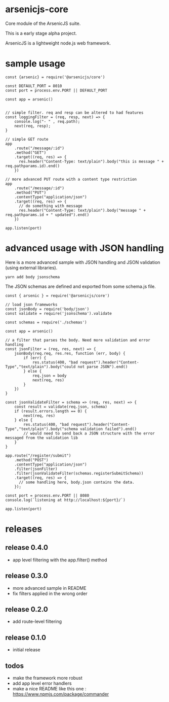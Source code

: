 # arsenicjs-core

Core module of the ArsenicJS suite.

This is a early stage alpha project.

ArsenicJS is a lightweight node.js web framework.


# sample usage

```
const {arsenic} = require('@arsenicjs/core')

const DEFAULT_PORT = 8010
const port = process.env.PORT || DEFAULT_PORT

const app = arsenic()


// simple filter. req and resp can be altered to had features
const loggingFilter = (req, resp, next) => {
    console.log("- " , req.path);
    next(req, resp);
}

// simple GET route
app
    .route("/message/:id")
    .method("GET")
    .target((req, res) => { 
      res.header("Content-Type: text/plain").body("this is message " + req.pathparams.id).end()
    })

// more advanced PUT route with a content type restriction
app
    .route("/message/:id")
    .method("PUT")
    .contentType("application/json")
    .target((req, res) => { 
      // do something with message
      res.header("Content-Type: text/plain").body("message " + req.pathparams.id + " updated").end()
    })

app.listen(port)
```

# advanced usage with JSON handling

Here is a more advanced sample with JSON handling and JSON validation (using external libraries).

```
yarn add body jsonschema
```

The JSON schemas are defined and exported from some schema.js file.

```
const { arsenic } = require('@arsenicjs/core')

// load json frameworks
const jsonBody = require('body/json')
const validate = require('jsonschema').validate

const schemas = require('./schemas')

const app = arsenic()

// a filter that parses the body. Need more validation and error handling
const jsonFilter = (req, res, next) => {
    jsonBody(req.req, res.res, function (err, body) {
        if (err) {
            res.status(400, "bad request").header("Content-Type","text/plain").body("could not parse JSON").end()
        } else {
            req.json = body
            next(req, res)
        }
    })
}

const jsonValidateFilter = schema => (req, res, next) => {
    const result = validate(req.json, schema)
    if (result.errors.length == 0) {
        next(req, res)
    } else {
        res.status(400, "bad request").header("Content-Type","text/plain").body("schema validation failed").end()
        // would need to send back a JSON structure with the error messaged from the validation lib
    }
}

app.route("/register/submit")
    .method("POST")
    .contentType("application/json")
    .filter(jsonFilter)
    .filter(jsonValidateFilter(schemas.registerSubmitSchema))
    .target((req, res) => {
      // some handling here, body.json contains the data.
    });

const port = process.env.PORT || 8080
console.log(`listening at http://localhost:${port}/`)

app.listen(port)    
```




# releases

## release 0.4.0

- app level filtering with the app.filter() method

## release 0.3.0

- more advanced sample in README
- fix filters applied in the wrong order

## release 0.2.0

- add route-level filtering

## release 0.1.0

- initial release

## todos

- make the framework more robust
- add app level error handlers
- make a nice README like this one : https://www.npmjs.com/package/commander


